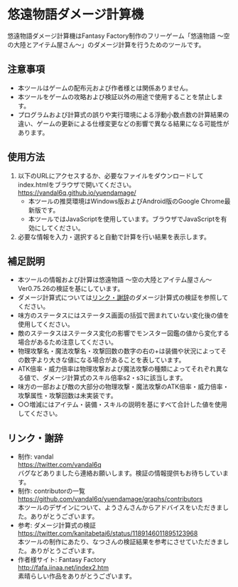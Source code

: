 # 悠遠物語ダメージ計算機
悠遠物語ダメージ計算機はFantasy Factory制作のフリーゲーム「悠遠物語 ～空の大陸とアイテム屋さん～」のダメージ計算を行うためのツールです。
## 注意事項
- 本ツールはゲームの配布元および作者様とは関係ありません。
- 本ツールをゲームの攻略および検証以外の用途で使用することを禁止します。
- プログラムおよび計算式の誤りや実行環境による浮動小数点数の計算結果の違い、ゲームの更新による仕様変更などの影響で異なる結果になる可能性があります。
## 使用方法
1. 以下のURLにアクセスするか、必要なファイルをダウンロードしてindex.htmlをブラウザで開いてください。  
	https://vandal6q.github.io/yuendamage/
	- 本ツールの推奨環境はWindows版およびAndroid版のGoogle Chrome最新版です。
	- 本ツールではJavaScriptを使用しています。ブラウザでJavaScriptを有効にしてください。
1. 必要な情報を入力・選択すると自動で計算を行い結果を表示します。
## 補足説明
- 本ツールの情報および計算は悠遠物語 ～空の大陸とアイテム屋さん～ Ver0.75.26の検証を基にしています。
- ダメージ計算式については[リンク・謝辞](#リンク謝辞)のダメージ計算式の検証を参照してください。
- 味方のステータスにはステータス画面の括弧で囲まれていない変化後の値を使用してください。
- 敵のステータスはステータス変化の影響でモンスター図鑑の値から変化する場合があるため注意してください。
- 物理攻撃名・魔法攻撃名・攻撃回数の数字の右の+は装備や状況によってその数字より大きな値になる場合があることを表しています。
- ATK倍率・威力倍率は物理攻撃および魔法攻撃の種類によってそれぞれ異なる値で、ダメージ計算式のスキル倍率s2・s3に該当します。
- 味方の一部および敵の大部分の物理攻撃・魔法攻撃のATK倍率・威力倍率・攻撃属性・攻撃回数は未実装です。
- ○○増減にはアイテム・装備・スキルの説明を基にすべて合計した値を使用してください。
## リンク・謝辞
- 制作: vandal  
	https://twitter.com/vandal6q  
	バグなどありましたら連絡お願いします。検証の情報提供もお待ちしています。
- 制作: contributorの一覧  
	https://github.com/vandal6q/yuendamage/graphs/contributors  
	本ツールのデザインについて、ようさんさんからアドバイスをいただきました。ありがとうございます。
- 参考: ダメージ計算式の検証  
	https://twitter.com/kanitabetai6/status/1189146011895123968  
	本ツールの制作にあたり、なつさんの検証結果を参考にさせていただきました。ありがとうございます。
- 作者様サイト: Fantasy Factory  
	http://fafa.iinaa.net/index2.htm  
	素晴らしい作品をありがとうございます。
